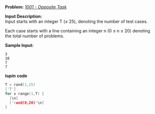 **Problem:** 
*[1001 - Opposite Task](http://www.lightoj.com/volume_showproblem.php?problem=1001)*

**Input Description:**    
Input starts with an integer T (≤ 25), denoting the number of test cases.

Each case starts with a line containing an integer n (0 ≤ n ≤ 20) denoting the total number of problems.

**Sample Input:**
```
3
10
7
7
```

***tupin*** **code** 
```c++
T = rand(1,25)
['T']
for x range(1,T) {
  [\n]
  ['rand(0,20)'\n]
}
```

